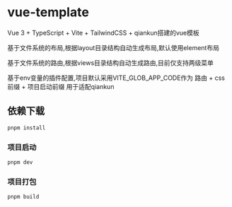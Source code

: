# vue-template
Vue 3 + TypeScript + Vite + TailwindCSS + qiankun搭建的vue模板

基于文件系统的布局,根据layout目录结构自动生成布局,默认使用element布局

基于文件系统的路由,根据views目录结构自动生成路由,目前仅支持两级菜单

基于env变量的插件配置,项目默认采用VITE_GLOB_APP_CODE作为 路由 + css前缀 + 项目启动前缀 用于适配qiankun

## 依赖下载
```sh
pnpm install
```

### 项目启动

```sh
pnpm dev
```

### 项目打包

```sh
pnpm build
```
